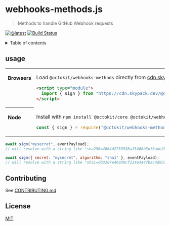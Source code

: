 # webhooks-methods.js

> Methods to handle GitHub Webhook requests

[![@latest](https://img.shields.io/npm/v/@octokit/webhooks-methods.svg)](https://www.npmjs.com/package/@octokit/webhooks-methods)
[![Build Status](https://github.com/octokit/webhooks-methods.js/workflows/Test/badge.svg)](https://github.com/octokit/webhooks-methods.js/actions?query=workflow%3ATest+branch%3Amain)

<details>
<summary>Table of contents</summary>

<!-- toc -->

</details>

## usage

<table>
<tbody valign=top align=left>
<tr><th>

Browsers

</th><td width=100%>

Load `@octokit/webhooks-methods` directly from [cdn.skypack.dev](https://cdn.skypack.dev)

```html
<script type="module">
  import { sign } from "https://cdn.skypack.dev/@octokit/webhooks-methods";
</script>
```

</td></tr>
<tr><th>

Node

</th><td>

Install with `npm install @octokit/core @octokit/webhooks-methods`

```js
const { sign } = require("@octokit/webhooks-methods");
```

</td></tr>
</tbody>
</table>

```js
await sign("mysecret", eventPayload);
// will resolve with a string like "sha256=4864d2759938a15468b5df9ade20bf161da9b4f737ea61794142f3484236bda3"

await sign({ secret: "mysecret", algorithm: "sha1" }, eventPayload);
// will resolve with a string like "sha1=d03207e4b030cf234e3447bac4d93add4c6643d8"
```

## Contributing

See [CONTRIBUTING.md](CONTRIBUTING.md)

## License

[MIT](LICENSE)
